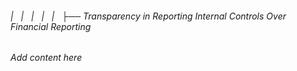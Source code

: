###### |   |   |   |   |   ├── Transparency in Reporting Internal Controls Over Financial Reporting

*Add content here*